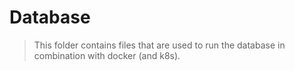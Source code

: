# Database
>This folder contains files that are used to run the database in combination with docker (and k8s).